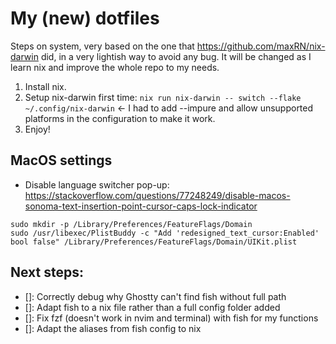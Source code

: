 # My (new) dotfiles

Steps on system, very based on the one that https://github.com/maxRN/nix-darwin did, in a very lightish way to avoid any bug. It will be changed as I learn nix and improve the whole repo to my needs. 

1. Install nix.
2. Setup nix-darwin first time: `nix run nix-darwin -- switch --flake ~/.config/nix-darwin` <- I had to add --impure and allow unsupported platforms in the configuration to make it work.
3. Enjoy!

## MacOS settings

- Disable language switcher pop-up: https://stackoverflow.com/questions/77248249/disable-macos-sonoma-text-insertion-point-cursor-caps-lock-indicator
```shell
sudo mkdir -p /Library/Preferences/FeatureFlags/Domain
sudo /usr/libexec/PlistBuddy -c "Add 'redesigned_text_cursor:Enabled' bool false" /Library/Preferences/FeatureFlags/Domain/UIKit.plist
```

## Next steps:

- []: Correctly debug why Ghostty can't find fish without full path
- []: Adapt fish to a nix file rather than a full config folder added 
- []: Fix fzf (doesn't work in nvim and terminal) with fish for my functions 
- []: Adapt the aliases from fish config to nix
